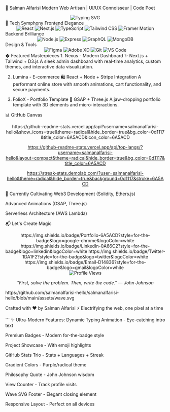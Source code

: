 🌟 Salman Alfarisi
Modern Web Artisan | UI/UX Connoisseur | Code Poet
<div align="center"> <img src="https://readme-typing-svg.demolab.com?font=Fira+Code&weight=600&size=26&duration=4000&pause=1000&color=6A5ACD&center=true&vCenter=true&width=600&lines=Building+Digital+Experiences+That+Inspire;Clean+Code+%E2%9D%A4%EF%B8%8F+Pixel-Perfect+Designs;Turning+Coffee+Into+Beautiful+Websites" alt="Typing SVG" /> </div>
🚀 Tech Symphony
Frontend Elegance
<div align="center"> <img src="https://img.shields.io/badge/React-61DAFB?style=for-the-badge&logo=react&logoColor=black" alt="React" /> <img src="https://img.shields.io/badge/Next.js-000000?style=for-the-badge&logo=next.js&logoColor=white" alt="Next.js" /> <img src="https://img.shields.io/badge/TypeScript-3178C6?style=for-the-badge&logo=typescript&logoColor=white" alt="TypeScript" /> <img src="https://img.shields.io/badge/Tailwind_CSS-38B2AC?style=for-the-badge&logo=tailwind-css&logoColor=white" alt="Tailwind CSS" /> <img src="https://img.shields.io/badge/Framer_Motion-0055FF?style=for-the-badge&logo=framer&logoColor=white" alt="Framer Motion" /> </div>
Backend Brilliance
<div align="center"> <img src="https://img.shields.io/badge/Node.js-339933?style=for-the-badge&logo=node.js&logoColor=white" alt="Node.js" /> <img src="https://img.shields.io/badge/Express-000000?style=for-the-badge&logo=express&logoColor=white" alt="Express" /> <img src="https://img.shields.io/badge/GraphQL-E10098?style=for-the-badge&logo=graphql&logoColor=white" alt="GraphQL" /> <img src="https://img.shields.io/badge/MongoDB-47A248?style=for-the-badge&logo=mongodb&logoColor=white" alt="MongoDB" /> </div>
Design & Tools
<div align="center"> <img src="https://img.shields.io/badge/Figma-F24E1E?style=for-the-badge&logo=figma&logoColor=white" alt="Figma" /> <img src="https://img.shields.io/badge/Adobe_XD-FF61F6?style=for-the-badge&logo=adobe-xd&logoColor=white" alt="Adobe XD" /> <img src="https://img.shields.io/badge/Git-F05032?style=for-the-badge&logo=git&logoColor=white" alt="Git" /> <img src="https://img.shields.io/badge/VSCode-007ACC?style=for-the-badge&logo=visual-studio-code&logoColor=white" alt="VS Code" /> </div>
� Featured Masterpieces
1. Nexus - Modern Dashboard
✨ Next.js + Tailwind + D3.js
A sleek admin dashboard with real-time analytics, custom themes, and interactive data visualization.

2. Lumina - E-commerce
🛍️ React + Node + Stripe Integration
A performant online store with smooth animations, cart functionality, and secure payments.

3. FolioX - Portfolio Template
🎨 GSAP + Three.js
A jaw-dropping portfolio template with 3D elements and micro-interactions.

📊 GitHub Canvas
<div align="center">
https://github-readme-stats.vercel.app/api?username=salmanalfarisi-hello&show_icons=true&theme=radical&hide_border=true&bg_color=0d1117&title_color=6A5ACD&icon_color=6A5ACD

https://github-readme-stats.vercel.app/api/top-langs/?username=salmanalfarisi-hello&layout=compact&theme=radical&hide_border=true&bg_color=0d1117&title_color=6A5ACD

https://streak-stats.demolab.com/?user=salmanalfarisi-hello&theme=radical&hide_border=true&background=0d1117&stroke=6A5ACD

</div>
🌱 Currently Cultivating
Web3 Development (Solidity, Ethers.js)

Advanced Animations (GSAP, Three.js)

Serverless Architecture (AWS Lambda)

📬 Let's Create Magic
<div align="center">
https://img.shields.io/badge/Portfolio-6A5ACD?style=for-the-badge&logo=google-chrome&logoColor=white
https://img.shields.io/badge/LinkedIn-0A66C2?style=for-the-badge&logo=linkedin&logoColor=white
https://img.shields.io/badge/Twitter-1DA1F2?style=for-the-badge&logo=twitter&logoColor=white
https://img.shields.io/badge/Email-D14836?style=for-the-badge&logo=gmail&logoColor=white

</div>
<div align="center"> <img src="https://komarev.com/ghpvc/?username=salmanalfarisi-hello&label=PROFILE+VIEWS&color=6A5ACD&style=flat-square" alt="Profile Views" /> </div> <p align="center"> <i>"First, solve the problem. Then, write the code." — John Johnson</i> </p>
https://github.com/salmanalfarisi-hello/salmanalfarisi-hello/blob/main/assets/wave.svg

Crafted with ❤️ by Salman Alfarisi
⚡ Electrifying the web, one pixel at a time

</div> ```
✨ Ultra-Modern Features:
Dynamic Typing Animation - Eye-catching intro text

Premium Badges - Modern for-the-badge style

Project Showcase - With emoji highlights

GitHub Stats Trio - Stats + Languages + Streak

Gradient Colors - Purple/radical theme

Philosophy Quote - John Johnson wisdom

View Counter - Track profile visits

Wave SVG Footer - Elegant closing element

Responsive Layout - Perfect on all devices
